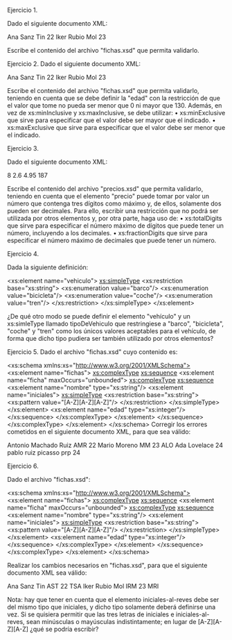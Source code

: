 Ejercicio 1.

Dado el siguiente documento XML:

<?xml version="1.0" encoding="UTF-8"?>
<fichas xmlns:xsi="http://www.w3.org/2001/XMLSchema-instance"
xsi:noNamespaceSchemaLocation="fichas.xsd">
<ficha numero="1">
<nombre>Ana Sanz Tin</nombre>
<edad>22</edad>
</ficha>
<ficha numero="2">
<nombre>Iker Rubio Mol</nombre>
<edad>23</edad>
</ficha>
</fichas>

Escribe el contenido del archivo "fichas.xsd" que permita validarlo.

Ejercicio 2.
Dado el siguiente documento XML:

<?xml version="1.0" encoding="UTF-8"?>
<fichas xmlns:xsi="http://www.w3.org/2001/XMLSchema-instance"
xsi:noNamespaceSchemaLocation="fichas.xsd">
<ficha numero="1">
<nombre>Ana Sanz Tin</nombre>
<edad>22</edad>
</ficha>
<ficha numero="2">
<nombre>Iker Rubio Mol</nombre>
<edad>23</edad>
</ficha>
</fichas>

Escribe el contenido del archivo "fichas.xsd" que permita validarlo, teniendo en cuenta
que se debe definir la "edad" con la restricción de que el valor que tome no pueda ser
menor que 0 ni mayor que 130.
Además, en vez de xs:minInclusive y xs:maxInclusive, se debe utilizar:
• xs:minExclusive que sirve para especificar que el valor debe ser mayor que el
indicado.
• xs:maxExclusive que sirve para especificar que el valor debe ser menor que el
indicado.

Ejercicio 3.

Dado el siguiente documento XML:

<?xml version="1.0" encoding="UTF-8"?>
<precios xmlns:xsi="http://www.w3.org/2001/XMLSchema-instance"
xsi:noNamespaceSchemaLocation="precios.xsd">
<precio>8</precio>
<precio>2.6</precio>
<precio>4.95</precio>
<precio>187</precio>
</precios>

Escribe el contenido del archivo "precios.xsd" que permita validarlo, teniendo en cuenta
que el elemento "precio" puede tomar por valor un número que contenga tres dígitos
como máximo y, de ellos, solamente dos pueden ser decimales. Para ello, escribir una
restricción que no podrá ser utilizada por otros elementos y, por otra parte, haga uso de:
• xs:totalDigits que sirve para especificar el número máximo de dígitos que puede
tener un número, incluyendo a los decimales.
• xs:fractionDigits que sirve para especificar el número máximo de decimales que
puede tener un número.

Ejercicio 4.

Dada la siguiente definición:

<xs:element name="vehiculo">
<xs:simpleType>
<xs:restriction base="xs:string">
<xs:enumeration value="barco"/>
<xs:enumeration value="bicicleta"/>
<xs:enumeration value="coche"/>
<xs:enumeration value="tren"/>
</xs:restriction>
</xs:simpleType>
</xs:element>

¿De qué otro modo se puede definir el elemento "vehículo" y un xs:simleType llamado
tipoDeVehiculo que restringiese a "barco", "bicicleta", "coche" y "tren" como los únicos
valores aceptables para el vehículo, de forma que dicho tipo pudiera ser también
utilizado por otros elementos?

Ejercicio 5.
Dado el archivo "fichas.xsd" cuyo contenido es:

<?xml version="1.0" encoding="UTF-8"?>
<xs:schema xmlns:xs="http://www.w3.org/2001/XMLSchema">
<xs:element name="fichas">
<xs:complexType>
<xs:sequence>
<xs:element name="ficha" maxOccurs="unbounded">
<xs:complexType>
<xs:sequence>
<xs:element name="nombre" type="xs:string"/>
<xs:element name="iniciales">
<xs:simpleType>
<xs:restriction base="xs:string">
<xs:pattern value="[A-Z][A-Z][A-Z]"/>
</xs:restriction>
</xs:simpleType>
</xs:element>
<xs:element name="edad" type="xs:integer"/>
</xs:sequence>
</xs:complexType>
</xs:element>
</xs:sequence>
</xs:complexType>
</xs:element>
</xs:schema>
Corregir los errores cometidos en el siguiente documento XML, para que sea válido:
<?xml version="1.0" encoding="UTF-8"?>
<fichas xmlns:xsi="http://www.w3.org/2001/XMLSchema-instance"
xsi:noNamespaceSchemaLocation="fichas.xsd">
<ficha>
<nombre>Antonio Machado Ruiz</nombre>
<iniciales>AMR</iniciales>
<edad>22</edad>
</ficha>
<ficha>
<nombre>Mario Moreno</nombre>
<iniciales>MM</iniciales>
<edad>23</edad>
</ficha>
<ficha>
<iniciales>ALO</iniciales>
<nombre>Ada Lovelace</nombre>
<edad>24</edad>
</ficha>
<ficha>
<nombre>pablo ruiz picasso</nombre>
<iniciales>prp</iniciales>
<edad>24</edad>
</ficha>
</fichas>

Ejercicio 6.

Dado el archivo "fichas.xsd":

<?xml version="1.0" encoding="UTF-8"?>
<xs:schema xmlns:xs="http://www.w3.org/2001/XMLSchema">
<xs:element name="fichas">
<xs:complexType>
<xs:sequence>
<xs:element name="ficha" maxOccurs="unbounded">
<xs:complexType>
<xs:sequence>
<xs:element name="nombre" type="xs:string"/>
<xs:element name="iniciales">
<xs:simpleType>
<xs:restriction base="xs:string">
<xs:pattern value="[A-Z][A-Z][A-Z]"/>
</xs:restriction>
</xs:simpleType>
</xs:element>
<xs:element name="edad" type="xs:integer"/>
</xs:sequence>
</xs:complexType>
</xs:element>
</xs:sequence>
</xs:complexType>
</xs:element>
</xs:schema>

Realizar los cambios necesarios en "fichas.xsd", para que el siguiente documento XML
sea válido:

<?xml version="1.0" encoding="UTF-8"?>
<fichas xmlns:xsi="http://www.w3.org/2001/XMLSchema-instance"
xsi:noNamespaceSchemaLocation="fichas.xsd">
<ficha>
<nombre>Ana Sanz Tin</nombre>
<iniciales>AST</iniciales>
<edad>22</edad>
<iniciales-al-reves>TSA</iniciales-al-reves>
</ficha>
<ficha>
<nombre>Iker Rubio Mol</nombre>
<iniciales>IRM</iniciales>
<edad>23</edad>
<iniciales-al-reves>MRI</iniciales-al-reves>
</ficha>
</fichas>

Nota: hay que tener en cuenta que el elemento iniciales-al-reves debe ser del mismo tipo
que iniciales, y dicho tipo solamente deberá definirse una vez.
Si se quisiera permitir que las tres letras de iniciales e iniciales-al-reves, sean
minúsculas o mayúsculas indistintamente; en lugar de [A-Z][A-Z][A-Z] ¿qué se podría
escribir?